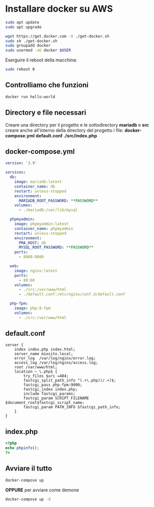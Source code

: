 # Installare docker su AWS

```bash
sudo apt update
sudo apt upgrade

wget https://get.docker.com -O ./get-docker.sh 
sudo sh ./get-docker.sh
sudo groupadd docker
sudo usermod -aG docker $USER
```

Eserguire il reboot della macchina:

```bash
sudo reboot 0
```

## Controlliamo che funzioni

```bash
docker run hello-world
```

## Directory e file necessari

Creare una directory per il progetto e le sottodirectory **mariadb** e **src**<br>
creare anche all'interno della directory del progetto i file: **docker-compose.yml** **default.conf** **./src/index.php**


## docker-compose.yml

```yaml
version: '3.9'

services:
  db:
    image: mariadb:latest
    container_name: db
    restart: unless-stopped
    environment:
      MARIADB_ROOT_PASSWORD: **PASSWORD**
    volumes:
      - ./mariadb:/var/lib/mysql

  phpmyadmin:
    image: phpmyadmin:latest
    container_name: phpmyadmin
    restart: unless-stopped
    environment:
      PMA_HOST: db
      MYSQL_ROOT_PASSWORD: **PASSWORD**
    ports:
      - 8080:8080

  web:
    image: nginx:latest
    ports:
      - 80:80
    volumes:
      - ./src:/var/www/html
      - ./default.conf:/etc/nginx/conf.d/default.conf

  php-fpm:
    image: php:8-fpm
    volumes:
      - ./src:/var/www/html
```

## default.conf

```nginx
server {
    index index.php index.html;
    server_name miosito.local;
    error_log  /var/log/nginx/error.log;
    access_log /var/log/nginx/access.log;
    root /var/www/html;
    location ~ \.php$ {
        try_files $uri =404;
        fastcgi_split_path_info ^(.+\.php)(/.+)$;
        fastcgi_pass php-fpm:9000;
        fastcgi_index index.php;
        include fastcgi_params;
        fastcgi_param SCRIPT_FILENAME $document_root$fastcgi_script_name;
        fastcgi_param PATH_INFO $fastcgi_path_info;
    }
}
```

## index.php

```php
<?php
echo phpinfo();
?>
```

## Avviare il tutto

```bash
docker-compose up
```

**OPPURE** per avviare come demone

```bash
docker-compose up -d
```